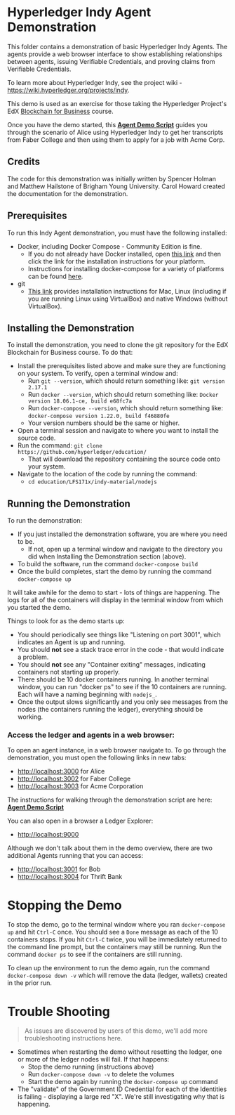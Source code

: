 # Hyperledger Indy Agent Demonstration

This folder contains a demonstration of basic Hyperledger Indy Agents. The agents provide a web browser interface to show establishing relationships between agents, issuing Verifiable Credentials, and proving claims from Verifiable Credentials.

To learn more about Hyperledger Indy, see the project wiki - https://wiki.hyperledger.org/projects/indy.

This demo is used as an exercise for those taking the Hyperledger Project's EdX  [Blockchain for Business](https://www.edx.org/course/blockchain-business-introduction-linuxfoundationx-lfs171x-0) course.

Once you have the demo started, this **[Agent Demo Script](AgentDemoScript.md)** guides you through the scenario of Alice using Hyperledger Indy to get her transcripts from Faber College and then using them to apply for a job with Acme Corp.

## Credits

The code for this demonstration was initially written by Spencer Holman and Matthew Hailstone of Brigham Young University. Carol Howard created the documentation for the demonstration.

## Prerequisites

To run this Indy Agent demonstration, you must have the following installed:

* Docker, including Docker Compose - Community Edition is fine.
  * If you do not already have Docker installed, open [this link](https://docs.docker.com/install/#supported-platforms) and then click the link for the installation instructions for your platform.
  * Instructions for installing docker-compose for a variety of platforms can be found [here](https://docs.docker.com/compose/install/).
* git
  * [This link](https://www.linode.com/docs/development/version-control/how-to-install-git-on-linux-mac-and-windows/) provides installation instructions for Mac, Linux (including if you are running Linux using VirtualBox) and native Windows (without VirtualBox).

## Installing the Demonstration

To install the demonstration, you need to clone the git repository for the EdX Blockchain for Business course. To do that:

* Install the prerequisites listed above and make sure they are functioning on your system. To verify, open a terminal window and:
    * Run `git --version`, which should return something like: `git version 2.17.1`
    * Run `docker --version`, which should return something like: `Docker version 18.06.1-ce, build e68fc7a`
    * Run `docker-compose --version`, which should return something like: `docker-compose version 1.22.0, build f46880fe`
    * Your version numbers should be the same or higher.
* Open a terminal session and navigate to where you want to install the source code.
* Run the command: `git clone https://github.com/hyperledger/education/`
  * That will download the repository containing the source code onto your system.
* Navigate to the location of the code by running the command:
  * `cd education/LFS171x/indy-material/nodejs`

## Running the Demonstration

To run the demonstration:

* If you just installed the demonstration software, you are where you need to be.
  * If not, open up a terminal window and navigate to the directory you did when Installing the Demonstration section (above).
* To build the software, run the command `docker-compose build`
* Once the build completes, start the demo by running the command `docker-compose up`

It will take awhile for the demo to start - lots of things are happening. The logs for all of the containers will display in the terminal window from which you started the demo.

Things to look for as the demo starts up:

* You should periodically see things like "Listening on port 3001", which indicates an Agent is up and running.
* You should **not** see a stack trace error in the code - that would indicate a problem.
* You should **not** see any "Container exiting" messages, indicating containers not starting up properly.
* There should be 10 docker containers running. In another terminal window, you can run "docker ps" to see if the 10 containers are running. Each will have a naming beginning with `nodejs_`.
* Once the output slows significantly and you only see messages from the nodes (the containers running the ledger), everything should be working.

### Access the ledger and agents in a web browser:

To open an agent instance, in a web browser navigate to. To go through the demonstration, you must open the following links in new tabs:
* [http://localhost:3000](http://localhost:3000) for Alice
* [http://localhost:3002](http://localhost:3002) for Faber College
* [http://localhost:3003](http://localhost:3003) for Acme Corporation

The instructions for walking through the demonstration script are here: **[Agent Demo Script](AgentDemoScript.md)**

You can also open in a browser a Ledger Explorer:
* [http://localhost:9000](http://localhost:9000)

Although we don't talk about them in the demo overview, there are two additional Agents running that you can access:
* [http://localhost:3001](http://localhost:3001) for Bob
* [http://localhost:3004](http://localhost:3004) for Thrift Bank

# Stopping the Demo

To stop the demo, go to the terminal window where you ran `docker-compose up` and hit `Ctrl-C` once.  You should see a `Done` message as each of the 10 containers stops. If you hit `Ctrl-C` twice, you will be immediately returned to the command line prompt, but the containers may still be running.  Run the command `docker ps` to see if the containers are still running.

To clean up the environment to run the demo again, run the command `docker-compose down -v` which will remove the data (ledger, wallets) created in the prior run.

# Trouble Shooting

> As issues are discovered by users of this demo, we'll add more troubleshooting instructions here.

* Sometimes when restarting the demo without resetting the ledger, one or more of the ledger nodes will fail. If that happens:
  * Stop the demo running (instructions above)
  * Run `docker-compose down -v` to delete the volumes
  * Start the demo again by running the `docker-compose up` command
* The "validate" of the Government ID Credential for each of the Identities is failing - displaying a large red "X". We're still investigating why that is happening.